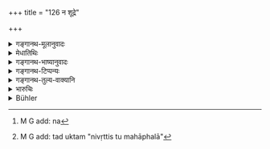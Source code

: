 +++
title = "126 न शूद्रे"

+++

<details><summary>गङ्गानथ-मूलानुवादः</summary>

For the Śūdra there is no sin; nor is he worthy of any sacraments; he is not entitled to any sacred rites; but there is no prohibition against sacred rites.—(126)
</details>

<details><summary>मेधातिथिः</summary>

सर्वो ऽयम् अनुवादश्लोकः । यद् अस्याहत्यशृङ्गग्राहिकया न प्रतिषिद्धम्, यथा हिंसास्तेयाद्य् अनादृतवर्णविशेषं सामान्यशास्त्रप्रतिषिद्धम्, न तद्व्यतिक्रमाद् अस्य पापम् उत्पद्यते । श्रुतम् एवास्य शब्देन यथा हिंसास्तेयादिस् तत्रास्य भवत्य् एव दोषः । **न च संस्कारम्** उपनयनलक्षणम् **अर्हति** । तद् उक्तम् "त्रयो वर्णा द्विजातयः" (म्ध् १०.४) इति । एवं **नास्याधिकारो धर्मे ऽस्ति** स्नानोपवासदेवतार्चनादौ नास्य नित्यो ऽधिकारो ऽस्ति । अकरणे न प्रत्यवैति । **न धर्मात् प्रतिषेधनम्** । येषु स्नानोपवासव्रतादिषु नित्यादिकारो नास्ति, अकरणे प्रत्यवायाभावः, अथ निषेधो नास्ति, तादृशेभ्यो धर्मेभ्यो न प्रतिषेधः । न चेदृशाद् अस्य प्रतिषेधः, अतः शिष्टप्रतिषिद्धत्वाद् अभ्युदयकामस्य तदनुष्ठानं[^२३२] युज्यते ।[^२३३] एवं लशुनादिभक्षणनिवृत्तिर् अप्य् अभ्युदयायास्य वेदितव्या । सामान्यशास्त्रविहितम् "निवृत्तिस् तु महाफला" (म्ध् ५.५६) इति । अतो **न धर्मात् प्रतिषेधनम्** इति यत्रारम्भः ॥ १०.१२६ ॥


[^२३३]:
     M G add: tad uktam "nivṛttis tu mahāphalā"


[^२३२]:
     M G add: na
</details>

<details><summary>गङ्गानथ-भाष्यानुवादः</summary>

The whole of this verse is purely reiterative.

Whatever is not directly forbidden for the Śūdra by actual name,—*e.g*., such acts as injuring living things, stealing, lying, and so forth, which form the subject-matter of general prohibitions (without reference to any particular castes),—by doing these the Śūdra does not incur sin. Guilt does accrue to him in the case of acts that are expressly prohibited for him,—such acts, for instance, as injuring, stealing and so forth.

‘*He is not worthy of sacraments*’—such as Initiation and the like; all which have been prescribed for the ‘three twice-born castes.’

Similarly, ‘*he is not entitled to the sacred rites*’;—that is, such acts as bathing, fasting and worshipping of deities are not enjoined as his compulsory duties; and hence the omission of these does not involve sin.

‘*There is no prohibition against sacred rites*’—Even with regard to bathing, fasting and such acts, which are not among his compulsory duties, and the omission whereof does not involve sin,—there is no absolute prohibition; *i.e*., the performance of such acts is not actually forbidden to him. So that if he does perforin them, it is conducive to his welfare; this on the analogy of the principle that ‘avoidance is conducive to great results.’

Similarly his not eating garlic and such things should also be understood to be conducive to welfare; as the law ‘avoidance is conducive to great results’ is meant to be of universal application.

This is what is meant by the words that ‘*there is no prohibition against sacred rites*’

If the man does perform the acts—(what should be done is laid down in the following verse).—(126)
</details>

<details><summary>गङ्गानथ-टिप्पन्यः</summary>

‘*Na pātakam*’—‘no sin, in eating garlic and other forbidden vegetables
and fruits’ (Govindarāja and Kullūka),—‘in keeping a slaughter-house’
(Rāghavānanda),

This verse is quoted in *Vīramitrodaya* (Saṃskāra p. 134);—and in
*Nirṇayasindhu* (p. 235).
</details>

<details><summary>गङ्गानथ-तुल्य-वाक्यानि</summary>

**(verses 10.126-127)**

*Gautama* (10.64-65).—‘If permission has been given to him, the Śūdra
may use the syllable *namaḥ* as his *mantra*. Some people declare that
he may himself offer the *Pākayajñas*.’

*Yājñavalkya* (1.121).—‘Devoted to his wife, pure, supporting his
dependants, devoted to the performance of *śrāddha*, he should not omit
to perform the fire sacrifices with the syllable *namaḥ* as his
*mantra*.’
</details>

<details><summary>भारुचिः</summary>

[**न शूद्रे पातकं किंचिद्**] इति सामर्थ्यान् न ब्रह्महत्यादि यथासंभवं प्रतिषिध्यते । किं तर्हि लशुनादिभक्षणजम्, येन तदभक्षणं द्विजातिधर्मः । तथा चोक्तम् "एतद् उक्तं द्विजातीनां भक्ष्याभक्ष्यम् अशेषतः" । अनुवादश् चायम् उत्तरार्थः । कस्मात् पुनर् अभक्ष्यभक्षणजं शूद्र एवंविधे पातकं नास्तीति । यद् अयं **न च संस्कारम्** उपनयनादिकम् **अर्हतीत्य्** आह पर्युदासेन, "चतुर्थ एकजातिस्" तद् अनुवादेन । एवं च सति तद् अभावात् नास्याधिकारो धर्मे ऽस्ति, श्रौते ऽग्निहोत्रादौ । कथं पुनर् अयं विशेषप्रतिषेधो विज्ञायते । येनाह- **न धर्मात् प्रतिषेधनम्** । स्मार्तात् पाकयज्ञादेर् इति गम्यते । तथा चास्यासौ विहितः (?) । एवं च व्यासः "न चेह शूद्रः पततीति निश्चयो ने (?) चेह संस्कारम् इहार्हतीति [वा] श्रुतिप्रयुक्तं न च धर्मम् अश्नुते न चास्य धर्मे प्रतिषेधनं स्मृतौ" इति । अथ वा सर्वम् एवैतत् पूर्वशास्त्रविरुद्धत्वाद् अवचनीयम्, यद् उक्तं **न शूद्रे पातकं किंचिन् न च संस्कारम् अर्हति,नास्याधिकारो धर्मे ऽस्तीति** । उत्तरार्थस् त्व् इतीदम् आरभ्यते, **न धर्मात् प्रतिषेधनम्** इति । तथा च वक्ष्यति, "धर्मेप्सवस् तु धर्मज्ञः," "यथा यथा हि सद्वृत्तम्" इति च । अथ वा विकल्पार्थो ऽस्यारम्भः । शूद्रस्य हि कानिचित् कर्माण्य् अमन्त्रकान्य् अनुज्ञायन्ते पाकयज्ञादीनि । तेषाम् अनुष्ठानाद् ब्राह्मणम् आश्रित्यास्य शूद्रस्याधिकारो धर्मे ऽस्ति नियोगतः । न चैतस्मात् प्रतिषेधनम् । एवं च सत्य् उक्तप्रतिषिद्धत्वात् विकल्पेनैषां क्रिया स्यात् । तस्य चास्य क्रियायाम् अभ्युदयः, अक्रियायां प्रत्यवायाभाव इत्य् एतत् सिद्धं भवति । प्रकरणसामर्थ्याद् ब्राह्मणाश्रितस्याइतत् । इतरस्य वा । तथा च सत्य् आह ॥ १०.१२६ ॥
</details>

<details><summary>Bühler</summary>

126	A Sudra cannot commit an offence, causing loss of caste (pataka), and he is not worthy to receive the sacraments; he has no right to (fulfil) the sacred law (of the Aryans, yet) there is no prohibition against (his fulfilling certain portions of) the law.
</details>
